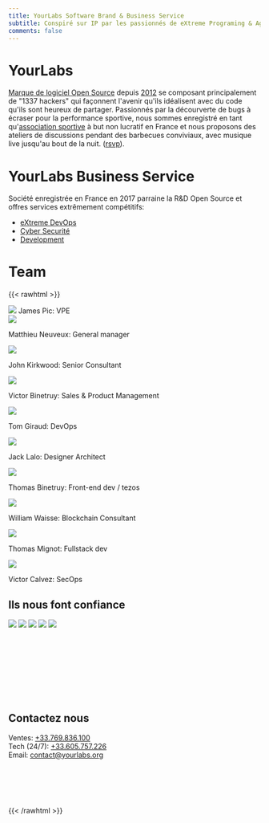 ```yaml
---
title: YourLabs Software Brand & Business Service
subtitle: Conspiré sur IP par les passionnés de eXtreme Programing & Agile Manifesto
comments: false
---
```


# YourLabs

[Marque de logiciel Open Source](https://yourlabs.io/oss) depuis
[2012](https://github.com/yourlabs/django-autocomplete-light) se composant
principalement de "1337 hackers" qui façonnent l'avenir qu'ils idéalisent avec
du code qu'ils sont heureux de partager. Passionnés par la décourverte de bugs
à écraser pour la performance sportive, nous sommes enregistré en tant
qu'[association sportive](https://www.societe.com/societe/yourlabs-824036768.html)
à but non lucratif en France et nous proposons des ateliers de discussions
pendant des barbecues conviviaux, avec musique live jusqu'au bout de la nuit.
([rsvp](https://www.meetup.com/Angouleme-Hack-Dev-Barcamp-1337/)).

# YourLabs Business Service

Société enregistrée en France en 2017 parraine la R&D Open Source et offres
services extrêmement compétitifs:

- [eXtreme DevOps](/posts/2020-02-08-bigsudo-extreme-devops-hacking-operations/)
- [Cyber Securité](/fr/secops/)
- [Development](https://yourlabs.io/oss)

# Team

{{< rawhtml >}}

<div class="team">
  <div class="team-item">
      <img src="/img/authors/jamesp.png">
      <span>
        James Pic: VPE
      </span>
  </div>
  <div class="team-item">
      <img src="/img/authors/m.png"></img>
      <p>
        Matthieu Neuveux:
        General manager
      </p>
  </div>
  <div class="team-item">
      <img src="/img/authors/john.png"></img>
      <p>
        John Kirkwood:
        Senior Consultant
      </p>
  </div>
  <div class="team-item">
      <img src="/img/authors/victorb.png"></img>
      <p>
        Victor Binetruy:
        Sales & Product Management
      </p>
  </div>
  <div class="team-item">
      <img src="/img/authors/tomg.png"></img>
      <p>
        Tom Giraud: DevOps
      </p>
  </div>
  <div class="team-item">
      <img src="/img/authors/jackl.png"></img>
      <p>
        Jack Lalo: Designer Architect
      </p>
  </div>
  <div class="team-item">
      <img src="/img/authors/tomb.png"></img>
      <p>
        Thomas Binetruy: Front-end dev / tezos
      </p>
  </div>
  <div class="team-item">
      <img src="/img/authors/neof.png"></img>
      <p>
        William Waisse: Blockchain Consultant
      </p>
  </div>
  <div class="team-item">
      <img src="/img/authors/tmig.png"></img>
      <p>
        Thomas Mignot: Fullstack dev
      </p>
  </div>
  <div class="team-item">
      <img src="/img/authors/claw.png"></img>
      <p>
        Victor Calvez: SecOps
      </p>
  </div>
</div>

<div class="container" style="padding-bottom: 3.5rem">
  <h2>Ils nous font confiance</h2>

  <div class="homepage-content">
    <div class="logos">
      <img src="/img/logo/france.jpg" />
      <img src="/img/logo/accenture.png" />
      <img src="/img/logo/betagouv.jpg" />
      <img src="/img/logo/octo.png" />
      <img src="/img/logo/secu.png" />
    </div>
  </div>
</div>

<div class="hero" style="background-image: url(/img/backgrounds/earth.jpg); background-position: center; height: auto; padding: 5rem 0">
  <div class="hero-inner">
    <h2>Contactez nous</h2>
    <div class="container">
      <span class="subtitle">
        Ventes: <a href="tel:+33.605.757.226">+33.769.836.100</a>
        </br>
        Tech (24/7): <a href="tel:+33.605.757.226">+33.605.757.226</a>
        </br>
        Email: <a href="mailto:contact@yourlabs.org">contact@yourlabs.org</a>
      </span>
    </div>
  </div>
</div>

{{< /rawhtml >}}
